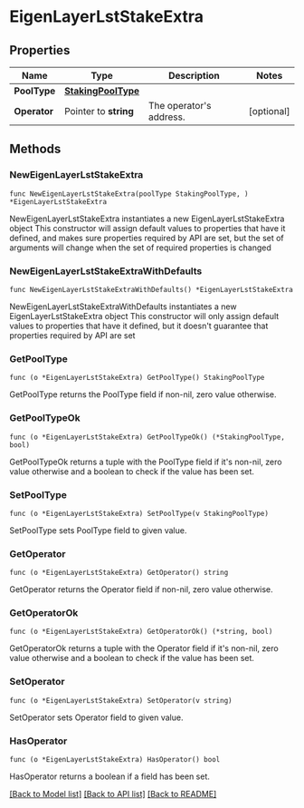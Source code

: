 # EigenLayerLstStakeExtra

## Properties

Name | Type | Description | Notes
------------ | ------------- | ------------- | -------------
**PoolType** | [**StakingPoolType**](StakingPoolType.md) |  | 
**Operator** | Pointer to **string** | The operator&#39;s address. | [optional] 

## Methods

### NewEigenLayerLstStakeExtra

`func NewEigenLayerLstStakeExtra(poolType StakingPoolType, ) *EigenLayerLstStakeExtra`

NewEigenLayerLstStakeExtra instantiates a new EigenLayerLstStakeExtra object
This constructor will assign default values to properties that have it defined,
and makes sure properties required by API are set, but the set of arguments
will change when the set of required properties is changed

### NewEigenLayerLstStakeExtraWithDefaults

`func NewEigenLayerLstStakeExtraWithDefaults() *EigenLayerLstStakeExtra`

NewEigenLayerLstStakeExtraWithDefaults instantiates a new EigenLayerLstStakeExtra object
This constructor will only assign default values to properties that have it defined,
but it doesn't guarantee that properties required by API are set

### GetPoolType

`func (o *EigenLayerLstStakeExtra) GetPoolType() StakingPoolType`

GetPoolType returns the PoolType field if non-nil, zero value otherwise.

### GetPoolTypeOk

`func (o *EigenLayerLstStakeExtra) GetPoolTypeOk() (*StakingPoolType, bool)`

GetPoolTypeOk returns a tuple with the PoolType field if it's non-nil, zero value otherwise
and a boolean to check if the value has been set.

### SetPoolType

`func (o *EigenLayerLstStakeExtra) SetPoolType(v StakingPoolType)`

SetPoolType sets PoolType field to given value.


### GetOperator

`func (o *EigenLayerLstStakeExtra) GetOperator() string`

GetOperator returns the Operator field if non-nil, zero value otherwise.

### GetOperatorOk

`func (o *EigenLayerLstStakeExtra) GetOperatorOk() (*string, bool)`

GetOperatorOk returns a tuple with the Operator field if it's non-nil, zero value otherwise
and a boolean to check if the value has been set.

### SetOperator

`func (o *EigenLayerLstStakeExtra) SetOperator(v string)`

SetOperator sets Operator field to given value.

### HasOperator

`func (o *EigenLayerLstStakeExtra) HasOperator() bool`

HasOperator returns a boolean if a field has been set.


[[Back to Model list]](../README.md#documentation-for-models) [[Back to API list]](../README.md#documentation-for-api-endpoints) [[Back to README]](../README.md)


